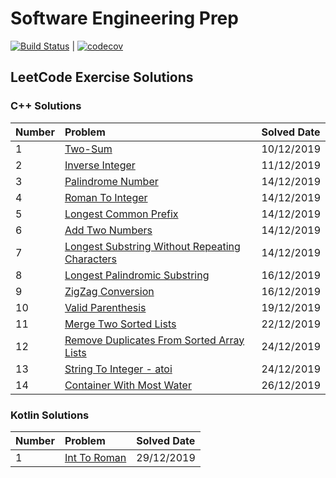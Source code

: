 # Software Engineering Prep

[![Build Status](https://travis-ci.com/hpnog/computingProblems.svg?branch=master)](https://travis-ci.com/hpnog/computingProblems) | [![codecov](https://codecov.io/gh/hpnog/computingProblems/branch/master/graph/badge.svg)](https://codecov.io/gh/hpnog/computingProblems)

## LeetCode Exercise Solutions

### C++ Solutions

| Number         | Problem                                                                                                              | Solved Date |
| :------------- | :------------------------------------------------------------------------------------------------------------------- | :---------- |
| 1              | [Two-Sum](src/leetCodeSolutions/twoSum.h)                                                                            | 10/12/2019  |
| 2              | [Inverse Integer](src/leetCodeSolutions/inverseInteger.h)                                                            | 11/12/2019  |
| 3              | [Palindrome Number](src/leetCodeSolutions/palindromeNumber.h)                                                        | 14/12/2019  |
| 4              | [Roman To Integer](src/leetCodeSolutions/romanToInteger.h)                                                           | 14/12/2019  |
| 5              | [Longest Common Prefix](src/leetCodeSolutions/longestCommonPrefix.h)                                                 | 14/12/2019  |
| 6              | [Add Two Numbers](src/leetCodeSolutions/addTwoNumbers.h)                                                             | 14/12/2019  |
| 7              | [Longest Substring Without Repeating Characters](src/leetCodeSolutions/longestSubstringWithoutRepeatingCharacters.h) | 14/12/2019  |
| 8              | [Longest Palindromic Substring](src/leetCodeSolutions/longestPalindromicSubstring.h)                                 | 16/12/2019  |
| 9              | [ZigZag Conversion](src/leetCodeSolutions/zigzagConversion.h)                                                        | 16/12/2019  |
| 10             | [Valid Parenthesis](src/leetCodeSolutions/validParenthesis.h)                                                        | 19/12/2019  |
| 11             | [Merge Two Sorted Lists](src/leetCodeSolutions/mergeTwoSortedLists.h)                                                | 22/12/2019  |
| 12             | [Remove Duplicates From Sorted Array Lists](src/leetCodeSolutions/removeDuplicatesFromSortedArray.h)                 | 24/12/2019  |
| 13             | [String To Integer - atoi](src/leetCodeSolutions/stringToInteger_atoi.h)                                             | 24/12/2019  |
| 14             | [Container With Most Water](src/leetCodeSolutions/containerWithMostWater.h)                                             | 26/12/2019  |

### Kotlin Solutions

| Number         | Problem                                                                                                              | Solved Date |
| :------------- | :------------------------------------------------------------------------------------------------------------------- | :---------- |
| 1              | [Int To Roman](leetCodeSolutionsKotlin/src/main/kotlin/IntToRoman.kt)                                    | 29/12/2019  |
